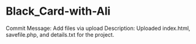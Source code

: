 # Black_Card-with-Ali
Commit Message: Add files via upload Description: Uploaded index.html, savefile.php, and details.txt for the project.
